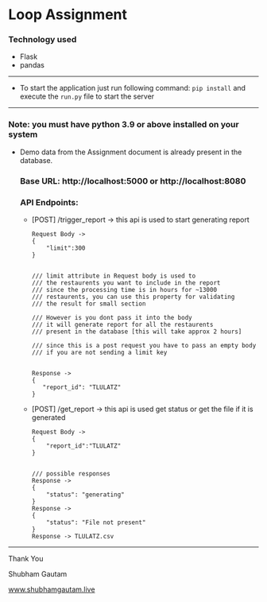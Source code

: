 # Loop Assignment 

### Technology used 
* Flask
* pandas


---
* To start the application just run following command:
    `pip install`
    and execute the `run.py` file to start the server

 ---
###  Note: you must have python 3.9 or above installed on your system 

 * Demo data from the Assignment document is already present in the database.

    ### Base URL: http://localhost:5000 or http://localhost:8080

    ### API Endpoints:

    * [POST] /trigger_report -> this api is used to start generating report

        ```
        Request Body ->
        {
            "limit":300
        }
      
      
      /// limit attribute in Request body is used to 
      /// the restaurents you want to include in the report 
      /// since the processing time is in hours for ~13000
      /// restaurents, you can use this property for validating 
      /// the result for small section
      
      /// However is you dont pass it into the body 
      /// it will generate report for all the restaurents
      /// present in the database [this will take approx 2 hours]
      
      /// since this is a post request you have to pass an empty body
      /// if you are not sending a limit key
      

        Response ->
        {
           "report_id": "TLULATZ"
        }       
        ```

    * [POST] /get_report -> this api is used get status or get the file if it is generated

        ```
        Request Body ->
        {
            "report_id":"TLULATZ"
        }
      
      
        /// possible responses
        Response ->
        {
            "status": "generating"
        }  
        Response ->
        {
            "status": "File not present"
        }      
        Response -> TLULATZ.csv
        ```


-----
Thank You

Shubham Gautam 

www.shubhamgautam.live
